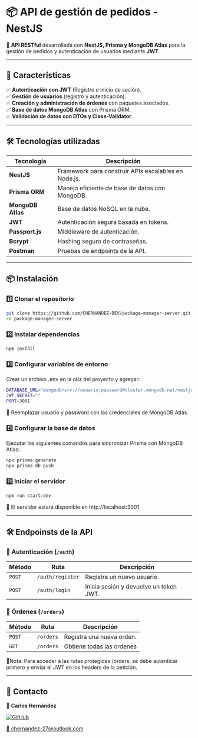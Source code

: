 # 📦 API de gestión de pedidos - NestJS

🚀 **API RESTful** desarrollada con **NestJS, Prisma y MongoDB Atlas** para la gestión de pedidos y autenticación de usuarios mediante **JWT**.

---

## 📌 **Características**
✅ **Autenticación con JWT** (Registro e inicio de sesión).  
✅ **Gestión de usuarios** (registro y autenticación).  
✅ **Creación y administración de órdenes** con paquetes asociados.  
✅ **Base de datos MongoDB Atlas** con Prisma ORM.  
✅ **Validación de datos con DTOs y Class-Validator**.  

---

## 🛠 **Tecnologías utilizadas**
| Tecnología | Descripción |
|------------|------------|
| **NestJS** | Framework para construir APIs escalables en Node.js. |
| **Prisma ORM** | Manejo eficiente de base de datos con MongoDB. |
| **MongoDB Atlas** | Base de datos NoSQL en la nube. |
| **JWT** | Autenticación segura basada en tokens. |
| **Passport.js** | Middleware de autenticación. |
| **Bcrypt** | Hashing seguro de contraseñas. |
| **Postman** | Pruebas de endpoints de la API. |

---

## 📦 **Instalación**
### **1️⃣ Clonar el repositorio**
```sh
git clone https://github.com/CHERNANDEZ-DEV/package-manager-server.git
cd package-manager-server
```

### **2️⃣ Instalar dependencias**
```sh
npm install
```

### **3️⃣ Configurar variables de entorno**
Crear un archivo .env en la raíz del proyecto y agregar:
```sh
DATABASE_URL="mongodb+srv://usuario:password@cluster.mongodb.net/nestjsDB?retryWrites=true&w=majority"
JWT_SECRET=""
PORT=3001
```
🔹 Reemplazar usuario y password con las credenciales de MongoDB Atlas.

### **4️⃣ Configurar la base de datos**

Ejecutar los siguientes comandos para sincronizar Prisma con MongoDB Atlas:

```sh
npx prisma generate
npx prisma db push
```
### **5️⃣ Iniciar el servidor**

```sh
npm run start:dev
```
🔹 El servidor estará disponible en http://localhost:3001.

---

## 🛠 **Endpoinsts de la API**

### 📌 Autenticación (`/auth`)

| Método | Ruta            | Descripción                              |
|--------|----------------|------------------------------------------|
| `POST` | `/auth/register` | Registra un nuevo usuario.              |
| `POST` | `/auth/login`    | Inicia sesión y devuelve un token JWT.  |


### 📌 Órdenes (`/orders`)

| Método | Ruta            | Descripción                              |
|--------|----------------|------------------------------------------|
| `POST` | `/orders` | Registra una nueva orden.              |
| `GET` | `/orders`    | Obtiene todas las ordenes  |


🔹Nota: Para acceder a las rutas protegidas /orders, se debe autenticar primero y enviar el JWT en los headers de la petición.

---

## 📧 Contacto

📮 **Carlos Hernández**  

[![GitHub](https://img.shields.io/badge/GitHub-Profile-blue?logo=github)](https://github.com/CHERNANDEZ-DEV)  

 [📩 chernandez-27@outlook.com](mailto:chernandez-27@outlook.com)
